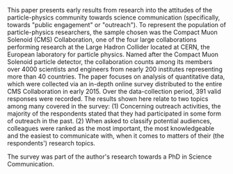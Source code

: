 This paper presents early results from research into the attitudes of the particle-physics community towards science communication (specifically, towards "public engagement" or "outreach").
To represent the population of particle-physics researchers, the sample chosen was the Compact Muon Solenoid (CMS) Collaboration, one of the four large collaborations performing research at the Large Hadron Collider located at CERN, the European laboratory for particle physics.
Named after the Compact Muon Solenoid particle detector, the collaboration counts among its members over 4000 scientists and engineers from nearly 200 institutes representing more than 40 countries.
The paper focuses on analysis of quantitative data, which were collected via an in-depth online survey distributed to the entire CMS Collaboration in early 2015.
Over the data-collection period, 391 valid responses were recorded.
The results shown here relate to two topics among many covered in the survey:
(1) Concerning outreach activities, the majority of the respondents stated that they had participated in some form of outreach in the past.
(2) When asked to classify potential audiences, colleagues were ranked as the most important, the most knowledgeable and the easiest to communicate with, when it comes to matters of their (the respondents') research topics.

The survey was part of the author's research towards a PhD in Science Communication.
